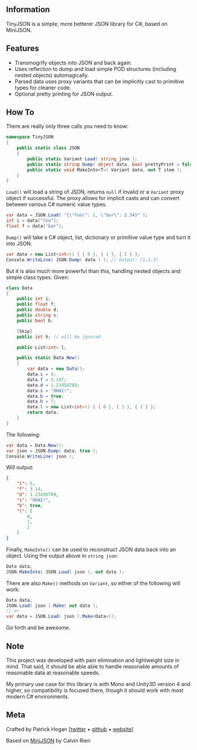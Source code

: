 ## Information

TinyJSON is a simple, more betterer JSON library for C#, based on MiniJSON.

## Features

* Transmogrify objects into JSON and back again.
* Uses reflection to dump and load simple POD structures (including nested objects) automagically.
* Parsed data uses proxy variants that can be implicitly cast to primitive types for cleaner code.
* Optional pretty printing for JSON output.

## How To

There are really only three calls you need to know:

```csharp
namespace TinyJSON
{
	public static class JSON
	{
		public static Variant Load( string json );
		public static string Dump( object data, bool prettyPrint = false );
		public static void MakeInto<T>( Variant data, out T item );
	}
}
```

`Load()` will load a string of JSON, returns `null` if invalid or a `Variant` proxy object if successful. The proxy allows for implicit casts and can convert between various C# numeric value types.

```csharp
var data = JSON.Load( "{\"foo\": 1, \"bar\": 2.34}" );
int i = data["foo"];
float f = data["bar"];
```

`Dump()` will take a C# object, list, dictionary or primitive value type and turn it into JSON.

```csharp
var data = new List<int>() { { 0 }, { 1 }, { 2 } };
Console.WriteLine( JSON.Dump( data ) ); // Output: [1,2,3]
```

But it is also much more powerful than this, handling nested objects and simple class types. Given:

```csharp
class Data
{
	public int i;
	public float f;
	public double d;
	public string s;
	public bool b;

	[Skip]
	public int h; // will be ignored

	public List<int> l;

	public static Data New()
	{
		var data = new Data();
		data.i = 5;
		data.f = 3.14f;
		data.d = 1.23456789;
		data.s = "OHAI!";
		data.b = true;
		data.h = 7;
		data.l = new List<int>() { { 0 }, { 1 }, { 2 } };
		return data;
	}
}
```

The following:

```csharp
var data = Data.New();
var json = JSON.Dump( data, true );
Console.WriteLine( json );
```

Will output:

```json
{
	"i": 5,
	"f": 3.14,
	"d": 1.23456789,
	"s": "OHAI!",
	"b": true,
	"l": [
		0,
		1,
		2
	]
}
```

Finally, `MakeInto()` can be used to reconstruct JSON data back into an object. Using the output above in `string json`:

```csharp
Data data;
JSON.MakeInto( JSON.Load( json ), out data );
```

There are also `Make()` methods on `Variant`, so either of the following will work:

```csharp
Data data;
JSON.Load( json ).Make( out data );
// or
var data = JSON.Load( json ).Make<Data>();
```

Go forth and be awesome.

## Note

This project was developed with pain elimination and lightweight size in mind. That said, it should be able able to handle reasonable amounts of reasonable data at reasonable speeds.

My primary use case for this library is with Mono and Unity3D version 4 and higher, so compatibility is focused there, though it should work with most modern C# environments.

## Meta

Crafted by Patrick Hogan [[twitter](http://twitter.com/pbhogan) &bull; [github](http://github.com/pbhogan) &bull; [website](http://www.gallantgames.com)]

Based on [MiniJSON](https://gist.github.com/darktable/1411710) by Calvin Rien

